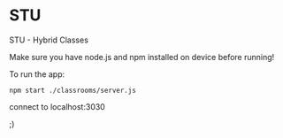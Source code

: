 # STU

STU - Hybrid Classes

Make sure you have node.js and npm installed on device before running!

To run the app:

    npm start ./classrooms/server.js

connect to localhost:3030

;)
